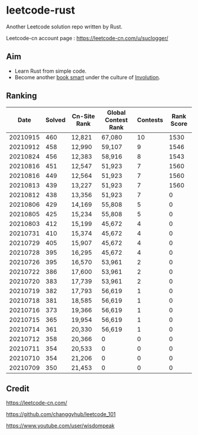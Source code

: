 # leetcode-rust

Another Leetcode solution repo written by Rust.

Leetcode-cn account page :  https://leetcode-cn.com/u/suclogger/


## Aim

* Learn Rust from simple code.
* Become another [book smart](https://zh.wikipedia.org/wiki/%E5%81%9A%E9%A2%98%E5%AE%B6) under the culture of [Involution](https://zh.wikipedia.org/wiki/%E5%86%85%E5%8D%B7%E5%8C%96).


## Ranking

|Date|Solved|Cn-Site Rank|Global Contest Rank|Contests|Rank Score|
|----|----|----|----|----|----|
|20210915|460|12,821|67,080|10|1530|
|20210912|458|12,990|59,107|9|1546|
|20210824|456|12,383|58,916|8|1543|
|20210816|451|12,547|51,923|7|1560|
|20210816|449|12,564|51,923|7|1560|
|20210813|439|13,227|51,923|7|1560|
|20210812|438|13,356|51,923|7|0|
|20210806|429|14,169|55,808|5|0|
|20210805|425|15,234|55,808|5|0|
|20210803|412|15,199|45,672|4|0|
|20210731|410|15,374|45,672|4|0|
|20210729|405|15,907|45,672|4|0|
|20210728|395|16,295|45,672|4|0|
|20210726|395|16,570|53,961|2|0|
|20210722|386|17,600|53,961|2|0|
|20210720|383|17,739|53,961|2|0|
|20210719|382|17,793|56,619|1|0|
|20210718|381|18,585|56,619|1|0|
|20210716|373|19,366|56,619|1|0|
|20210715|365|19,954|56,619|1|0|
|20210714|361|20,330|56,619|1|0|
|20210712|358|20,366|0|0|0|
|20210711|354|20,533|0|0|0|
|20210710|354|21,206|0|0|0|
|20210709|350|21,453|0|0|0|


## Credit

https://leetcode-cn.com/

https://github.com/changgyhub/leetcode_101

https://www.youtube.com/user/wisdompeak
